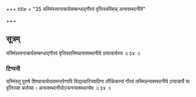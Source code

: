 +++
title = "35 यस्मिंस्त्वनाचार्यसम्बन्धाद्गौरवं वृत्तिस्तस्मिन्न् अन्वक्स्थानीये"

+++
## सूत्रम्
यस्मिंस्त्वनाचार्यसम्बन्धाद्गौरवं वृत्तिस्तस्मिन्नन्वक्स्थानीये ऽप्याचार्यस्य ॥ ३४ ॥  
### टिप्पनी
यस्मिंस्तु पुरुषे शिष्याचार्यभावमन्तरेणापि विद्याचारित्र्यादिना लौकिकानां गौरवं तस्मिन्नन्वक्स्थानीये ऽप्याचार्ये या वृत्तिस्सा कर्तव्या। अन्वक्स्थानीयोऽप्यनन्वक्स्थान्येव ॥ ३४ ॥  
